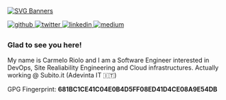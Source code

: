 [![SVG Banners](https://svg-banners.vercel.app/api?type=typeWriter&text1=Hey%20👋,%20I'm%20Carmelo%20Riolo!%20👨‍💻&width=1800&height=300)](https://github.com/Akshay090/svg-banners)
  

<a href="https://github.com/carmeloriolo" target="_blank">
<img src=https://img.shields.io/badge/github-%2324292e.svg?&style=for-the-badge&logo=github&logoColor=white alt=github style="margin-bottom: 5px;" />
</a>
<a href="https://twitter.com/carmelo_riolo" target="_blank">
<img src=https://img.shields.io/badge/twitter-%2300acee.svg?&style=for-the-badge&logo=twitter&logoColor=white alt=twitter style="margin-bottom: 5px;" />
</a>
<a href="https://linkedin.com/in/carmelo-riolo-628690105" target="_blank">
<img src=https://img.shields.io/badge/linkedin-%231E77B5.svg?&style=for-the-badge&logo=linkedin&logoColor=white alt=linkedin style="margin-bottom: 5px;" />
</a>
<a href="https://medium.com/@carmeloriolo93" target="_blank">
<img src=https://img.shields.io/badge/medium-%23292929.svg?&style=for-the-badge&logo=medium&logoColor=white alt=medium style="margin-bottom: 5px;" />
</a>  
  

### Glad to see you here!  
My name is Carmelo Riolo and I am a Software Engineer interested in DevOps, Site Realiability Engineering and Cloud infrastructures. Actually working @ Subito.it (Adevinta IT 🇮🇹)  
  

GPG Fingerprint: **681BC1CE41C04E0B4D5FF08ED41D4CE08A9E54DB**
